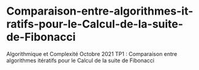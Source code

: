 # Comparaison-entre-algorithmes-it-ratifs-pour-le-Calcul-de-la-suite-de-Fibonacci
Algorithmique et Complexité Octobre 2021 TP1 : Comparaison entre algorithmes itératifs pour le Calcul de la suite de Fibonacci
